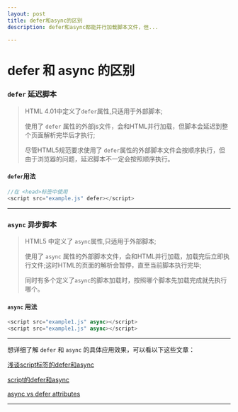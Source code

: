 ```yaml
---
layout: post
title: defer和async的区别
description: defer和async都能并行加载脚本文件，但...

---
```


# defer 和 async 的区别

### `defer` 延迟脚本
> HTML 4.01中定义了`defer`属性,只适用于外部脚本;
> 
> 使用了 `defer` 属性的外部js文件，会和HTML并行加载，但脚本会延迟到整个页面解析完毕后才执行;
> 
> 尽管HTML5规范要求使用了 `defer`属性的外部脚本文件会按顺序执行，但由于浏览器的问题，延迟脚本不一定会按照顺序执行。

#### `defer`用法
```js
//在 <head>标签中使用
<script src="example.js" defer></script>
```

<hr/>

### `async` 异步脚本
> HTML5 中定义了 `async`属性,只适用于外部脚本;
> 
> 使用了 `async` 属性的外部脚本文件，会和HTML并行加载，加载完后立即执行文件;这时HTML的页面的解析会暂停，直至当前脚本执行完毕;
> 
> 同时有多个定义了`async`的脚本加载时，按照哪个脚本先加载完成就先执行哪个。

#### `async` 用法
```js
<script src="example1.js" async></script>
<script src="example1.js" async></script>
```

<hr/>

想详细了解 `defer` 和 `async` 的具体应用效果，可以看以下这些文章：

[浅谈script标签的defer和async](https://segmentfault.com/a/1190000006778717)

[script的defer和async](http://ued.ctrip.com/blog/script-defer-and-async.html#)

[async vs defer attributes](http://www.growingwiththeweb.com/2014/02/async-vs-defer-attributes.html)

<hr/>
